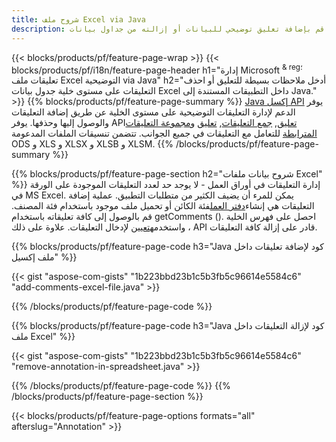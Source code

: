 ```yaml
---
title: شروح ملف Excel via Java
description: قم بإضافة تعليق توضيحي للبيانات أو إزالته من جداول بيانات Excel و OpenOffice باستخدام مكتبة Java.
---
```

{{< blocks/products/pf/feature-page-wrap >}}
{{< blocks/products/pf/i18n/feature-page-header h1="إدارة Microsoft <sup> & reg؛ </sup> تعليقات ملف Excel التوضيحية via Java" h2="أدخل ملاحظات بسيطة للتعليق أو احذف التعليقات على مستوى خلية جدول بيانات Excel داخل التطبيقات المستندة إلى Java." >}}
{{% blocks/products/pf/feature-page-summary %}}
[Java إكسل API](/cells/ar/java/) يوفر الدعم لإدارة التعليقات التوضيحية على مستوى الخلية عن طريق إضافة التعليقات والوصول إليها وحذفها. يوفر API[تعليق](https://reference.aspose.com/cells/java/com.aspose.cells/Comment), [جمع التعليقات](https://reference.aspose.com/cells/java/com.aspose.cells/CommentCollection), [تعليق](https://reference.aspose.com/cells/java/com.aspose.cells/ThreadedComment) و[مجموعة التعليقات المترابطة](https://reference.aspose.com/cells/java/com.aspose.cells/ThreadedCommentCollection) للتعامل مع التعليقات في جميع الجوانب.
تتضمن تنسيقات الملفات المدعومة ODS و XLS و XLSX و XLSB و XLSM.
{{% /blocks/products/pf/feature-page-summary %}}

{{% blocks/products/pf/feature-page-section h2="شروح بيانات ملفات Excel" %}}
 إدارة التعليقات في أوراق العمل - لا يوجد حد لعدد التعليقات الموجودة على الورقة في MS Excel. يمكن للمرء أن يضيف الكثير من متطلبات التطبيق. عملية إضافة التعليقات هي إنشاء[دفتر العمل](https://reference.aspose.com/cells/java/com.aspose.cells/Workbook)فئة الكائن أو تحميل ملف موجود باستخدام فئة المصنف. قم بالوصول إلى كافة تعليقاته باستخدام getComments (). احصل على فهرس الخلية واستخدمه[تعيين](https://reference.aspose.com/cells/java/com.aspose.cells/comment#Note) لإدخال التعليقات. علاوة على ذلك ، API قادر على إزالة كافة التعليقات.

{{% blocks/products/pf/feature-page-code h3="Java كود لإضافة تعليقات داخل ملف إكسيل" %}}

{{< gist "aspose-com-gists" "1b223bbd23b1c5b3fb5c96614e5584c6" "add-comments-excel-file.java" >}}

{{% /blocks/products/pf/feature-page-code %}}

{{% blocks/products/pf/feature-page-code h3="Java كود لإزالة التعليقات داخل ملف Excel" %}}

{{< gist "aspose-com-gists" "1b223bbd23b1c5b3fb5c96614e5584c6" "remove-annotation-in-spreadsheet.java" >}}

{{% /blocks/products/pf/feature-page-code %}}
{{% /blocks/products/pf/feature-page-section %}}

{{< blocks/products/pf/feature-page-options formats="all" afterslug="Annotation" >}}
